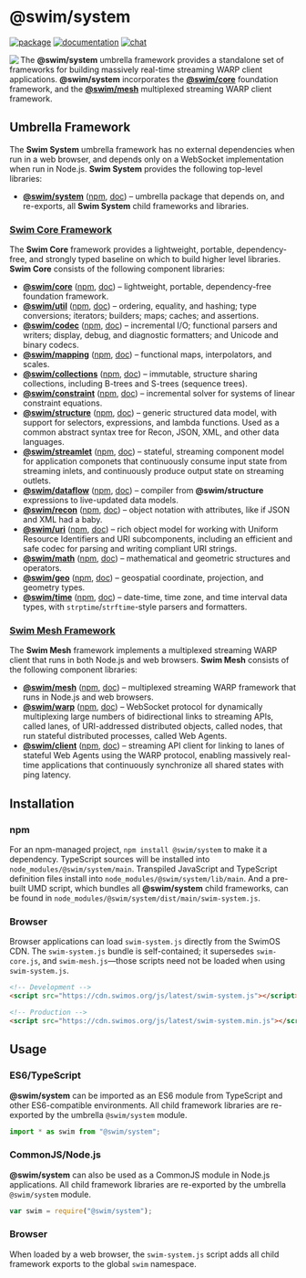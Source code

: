 # @swim/system

[![package](https://img.shields.io/npm/v/@swim/system.svg)](https://www.npmjs.com/package/@swim/system)
[![documentation](https://img.shields.io/badge/doc-TypeDoc-blue.svg)](https://docs.swimos.org/js/latest)
[![chat](https://img.shields.io/badge/chat-Gitter-green.svg)](https://gitter.im/swimos/community)

<a href="https://www.swimos.org"><img src="https://docs.swimos.org/readme/marlin-blue.svg" align="left"></a>

The **@swim/system** umbrella framework provides a standalone set of frameworks
for building massively real-time streaming WARP client applications.
**@swim/system** incorporates the
[**@swim/core**](https://github.com/swimos/swim/tree/master/swim-system-js/swim-core-js)
foundation framework, and the
[**@swim/mesh**](https://github.com/swimos/swim/tree/master/swim-system-js/swim-mesh-js)
multiplexed streaming WARP client framework.

## Umbrella Framework

The **Swim System** umbrella framework has no external dependencies when run
in a web browser, and depends only on a WebSocket implementation when run in
Node.js.  **Swim System** provides the following top-level libraries:

- [**@swim/system**](https://github.com/swimos/swim/tree/master/swim-system-js/@swim/system)
  ([npm](https://www.npmjs.com/package/@swim/system),
  [doc](https://docs.swimos.org/js/latest)) –
  umbrella package that depends on, and re-exports, all **Swim System**
  child frameworks and libraries.

### [**Swim Core Framework**](https://github.com/swimos/swim/tree/master/swim-system-js/swim-core-js)

The **Swim Core** framework provides a lightweight, portable, dependency-free,
and strongly typed baseline on which to build higher level libraries.
**Swim Core** consists of the following component libraries:

- [**@swim/core**](https://github.com/swimos/swim/tree/master/swim-system-js/swim-core-js/@swim/core)
  ([npm](https://www.npmjs.com/package/@swim/core),
  [doc](https://docs.swimos.org/js/latest/modules/_swim_core.html)) –
  lightweight, portable, dependency-free foundation framework.
- [**@swim/util**](https://github.com/swimos/swim/tree/master/swim-system-js/swim-core-js/@swim/util)
  ([npm](https://www.npmjs.com/package/@swim/util),
  [doc](https://docs.swimos.org/js/latest/modules/_swim_util.html)) –
  ordering, equality, and hashing; type conversions; iterators; builders;
  maps; caches; and assertions.
- [**@swim/codec**](https://github.com/swimos/swim/tree/master/swim-system-js/swim-core-js/@swim/codec)
  ([npm](https://www.npmjs.com/package/@swim/codec),
  [doc](https://docs.swimos.org/js/latest/modules/_swim_codec.html)) –
  incremental I/O; functional parsers and writers; display, debug, and
  diagnostic formatters; and Unicode and binary codecs.
- [**@swim/mapping**](https://github.com/swimos/swim/tree/master/swim-system-js/swim-core-js/@swim/mapping)
  ([npm](https://www.npmjs.com/package/@swim/mapping),
  [doc](https://docs.swimos.org/js/latest/modules/_swim_mapping.html)) –
  functional maps, interpolators, and scales.
- [**@swim/collections**](https://github.com/swimos/swim/tree/master/swim-system-js/swim-core-js/@swim/collections)
  ([npm](https://www.npmjs.com/package/@swim/collections),
  [doc](https://docs.swimos.org/js/latest/modules/_swim_collections.html)) –
  immutable, structure sharing collections, including B-trees and S-trees
  (sequence trees).
- [**@swim/constraint**](https://github.com/swimos/swim/tree/master/swim-system-js/swim-core-js/@swim/constraint)
  ([npm](https://www.npmjs.com/package/@swim/constraint),
  [doc](https://docs.swimos.org/js/latest/modules/_swim_constraint.html)) –
  incremental solver for systems of linear constraint equations.
- [**@swim/structure**](https://github.com/swimos/swim/tree/master/swim-system-js/swim-core-js/@swim/structure)
  ([npm](https://www.npmjs.com/package/@swim/structure),
  [doc](https://docs.swimos.org/js/latest/modules/_swim_structure.html)) –
  generic structured data model, with support for selectors, expressions,
  and lambda functions.  Used as a common abstract syntax tree for Recon,
  JSON, XML, and other data languages.
- [**@swim/streamlet**](https://github.com/swimos/swim/tree/master/swim-system-js/swim-core-js/@swim/streamlet)
  ([npm](https://www.npmjs.com/package/@swim/streamlet),
  [doc](https://docs.swimos.org/js/latest/modules/_swim_streamlet.html)) –
  stateful, streaming component model for application componets that
  continuously consume input state from streaming inlets, and continuously
  produce output state on streaming outlets.
- [**@swim/dataflow**](https://github.com/swimos/swim/tree/master/swim-system-js/swim-core-js/@swim/dataflow)
  ([npm](https://www.npmjs.com/package/@swim/dataflow),
  [doc](https://docs.swimos.org/js/latest/modules/_swim_dataflow.html)) –
  compiler from **@swim/structure** expressions to live-updated data models.
- [**@swim/recon**](https://github.com/swimos/swim/tree/master/swim-system-js/swim-core-js/@swim/recon)
  ([npm](https://www.npmjs.com/package/@swim/recon),
  [doc](https://docs.swimos.org/js/latest/modules/_swim_recon.html)) –
  object notation with attributes, like if JSON and XML had a baby.
- [**@swim/uri**](https://github.com/swimos/swim/tree/master/swim-system-js/swim-core-js/@swim/uri)
  ([npm](https://www.npmjs.com/package/@swim/uri),
  [doc](https://docs.swimos.org/js/latest/modules/_swim_uri.html)) –
  rich object model for working with Uniform Resource Identifiers and URI
  subcomponents, including an efficient and safe codec for parsing and
  writing compliant URI strings.
- [**@swim/math**](https://github.com/swimos/swim/tree/master/swim-system-js/swim-core-js/@swim/math)
  ([npm](https://www.npmjs.com/package/@swim/math),
  [doc](https://docs.swimos.org/js/latest/modules/_swim_math.html)) –
  mathematical and geometric structures and operators.
- [**@swim/geo**](https://github.com/swimos/swim/tree/master/swim-system-js/swim-core-js/@swim/geo)
  ([npm](https://www.npmjs.com/package/@swim/geo),
  [doc](https://docs.swimos.org/js/latest/modules/_swim_geo.html)) –
  geospatial coordinate, projection, and geometry types.
- [**@swim/time**](https://github.com/swimos/swim/tree/master/swim-system-js/swim-core-js/@swim/time)
  ([npm](https://www.npmjs.com/package/@swim/time),
  [doc](https://docs.swimos.org/js/latest/modules/_swim_time.html)) –
  date-time, time zone, and time interval data types,
  with `strptime`/`strftime`-style parsers and formatters.

### [**Swim Mesh Framework**](https://github.com/swimos/swim/tree/master/swim-system-js/swim-mesh-js)

The **Swim Mesh** framework implements a multiplexed streaming WARP client that
runs in both Node.js and web browsers.  **Swim Mesh** consists of the following
component libraries:

- [**@swim/mesh**](https://github.com/swimos/swim/tree/master/swim-system-js/swim-mesh-js/@swim/mesh)
  ([npm](https://www.npmjs.com/package/@swim/mesh),
  [doc](https://docs.swimos.org/js/latest/modules/_swim_mesh.html)) –
  multiplexed streaming WARP framework that runs in Node.js and web browsers.
- [**@swim/warp**](https://github.com/swimos/swim/tree/master/swim-system-js/swim-mesh-js/@swim/warp)
  ([npm](https://www.npmjs.com/package/@swim/warp),
  [doc](https://docs.swimos.org/js/latest/modules/_swim_warp.html)) –
  WebSocket protocol for dynamically multiplexing large numbers of bidirectional
  links to streaming APIs, called lanes, of URI-addressed distributed objects,
  called nodes, that run stateful distributed processes, called Web Agents.
- [**@swim/client**](https://github.com/swimos/swim/tree/master/swim-system-js/swim-mesh-js/@swim/client)
  ([npm](https://www.npmjs.com/package/@swim/client),
  [doc](https://docs.swimos.org/js/latest/modules/_swim_client.html)) –
  streaming API client for linking to lanes of stateful Web Agents using the
  WARP protocol, enabling massively real-time applications that continuously
  synchronize all shared states with ping latency.

## Installation

### npm

For an npm-managed project, `npm install @swim/system` to make it a dependency.
TypeScript sources will be installed into `node_modules/@swim/system/main`.
Transpiled JavaScript and TypeScript definition files install into
`node_modules/@swim/system/lib/main`.  And a pre-built UMD script, which
bundles all **@swim/system** child frameworks, can be found in
`node_modules/@swim/system/dist/main/swim-system.js`.

### Browser

Browser applications can load `swim-system.js` directly from the SwimOS CDN.
The `swim-system.js` bundle is self-contained; it supersedes `swim-core.js`,
and `swim-mesh.js`—those scripts need not be loaded when using `swim-system.js`.

```html
<!-- Development -->
<script src="https://cdn.swimos.org/js/latest/swim-system.js"></script>

<!-- Production -->
<script src="https://cdn.swimos.org/js/latest/swim-system.min.js"></script>
```

## Usage

### ES6/TypeScript

**@swim/system** can be imported as an ES6 module from TypeScript and other
ES6-compatible environments.  All child framework libraries are re-exported
by the umbrella `@swim/system` module.

```typescript
import * as swim from "@swim/system";
```

### CommonJS/Node.js

**@swim/system** can also be used as a CommonJS module in Node.js applications.
All child framework libraries are re-exported by the umbrella `@swim/system`
module.

```javascript
var swim = require("@swim/system");
```

### Browser

When loaded by a web browser, the `swim-system.js` script adds all child
framework exports to the global `swim` namespace.
